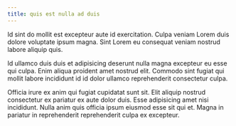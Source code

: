 ```yaml
---
title: quis est nulla ad duis
---
```


Id sint do mollit est excepteur aute id exercitation. Culpa veniam Lorem duis dolore voluptate ipsum magna. Sint Lorem eu consequat veniam nostrud labore aliquip quis.

Id ullamco duis duis et adipisicing deserunt nulla magna excepteur eu esse qui culpa. Enim aliqua proident amet nostrud elit. Commodo sint fugiat qui mollit labore incididunt id id dolor ullamco reprehenderit consectetur culpa.

Officia irure ex anim qui fugiat cupidatat sunt sit. Elit aliquip nostrud consectetur ex pariatur ex aute dolor duis. Esse adipisicing amet nisi incididunt. Nulla anim quis officia ipsum eiusmod esse sit qui et. Magna in pariatur in reprehenderit reprehenderit culpa ex excepteur.